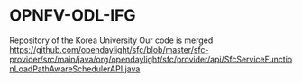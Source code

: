 # OPNFV-ODL-IFG
Repository of the Korea University
Our code is merged
https://github.com/opendaylight/sfc/blob/master/sfc-provider/src/main/java/org/opendaylight/sfc/provider/api/SfcServiceFunctionLoadPathAwareSchedulerAPI.java
